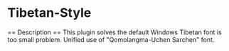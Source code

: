 # Tibetan-Style
== Description ==
This plugin solves the default Windows Tibetan font is too small problem. Unified use of "Qomolangma-Uchen Sarchen" font.